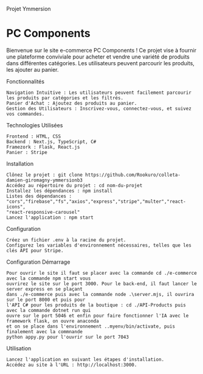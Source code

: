 Projet Ymmersion

# PC Components

Bienvenue sur le site e-commerce PC Components ! Ce projet vise à fournir une plateforme conviviale pour acheter et vendre une variété de produits dans différentes catégories. Les utilisateurs peuvent parcourir les produits, les ajouter au panier.

Fonctionnalités

    Navigation Intuitive : Les utilisateurs peuvent facilement parcourir les produits par catégories et les filtrés.
    Panier d'Achat : Ajoutez des produits au panier.
    Gestion des Utilisateurs : Inscrivez-vous, connectez-vous, et suivez vos commandes.

Technologies Utilisées

    Frontend : HTML, CSS 
    Backend : Next.js, TypeScript, C#
    Framezork : Flask, React.js
    Panier : Stripe 

Installation

    Clônez le projet : git clone https://github.com/Rookuro/colleta-damien-giromagny-ymmersionb3
    Accédez au répertoire du projet : cd nom-du-projet
    Installez les dépendances : npm install
    Listes des dépendances : "cors","firebase","fs","axios","express","stripe","multer","react-icons",
    "react-responsive-carousel"
    Lancez l'application : npm start

Configuration

    Créez un fichier .env à la racine du projet.
    Configurez les variables d'environnement nécessaires, telles que les clés API pour Stripe.

Configuration Démarrage

    Pour ouvrir le site il faut se placer avec la commande cd ./e-commerce avec la commande npm start vous 
    ouvrirez le site sur le port 3000. Pour le back-end, il faut lancer le server express en se plaçant 
    dans ./e-commerce puis avec la commande node .\server.mjs, il ouvrira sur le port 8000 et puis pour 
    l'API C# pour les produits de la boutique : cd ./API-Products puis avec la commande dotnet run qui 
    ouvre sur le port 5046 et enfin pour faire fonctionner l'IA avec le framework flask, on ouvre anaconda 
    et on se place dans l'environnement ..myenv/bin/activate, puis finalement avec la commnande 
    python appy.py pour l'ouvrir sur le port 7043


Utilisation

    Lancez l'application en suivant les étapes d'installation.
    Accédez au site à l'URL : http://localhost:3000.

